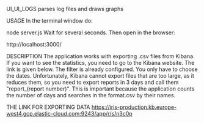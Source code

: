 UI_UI_LOGS
parses log files and draws graphs


USAGE
In the terminal window do:

node server.js
Wait for several seconds. Then open in the browser:

http://localhost:3000/


DESCRIPTION
The application works with exporting .csv files from Kibana. If you want to see the statistics, you need to go to the Kibana website. The link is given below. The filter is already configured. You only have to choose the dates. Unfortunately, Kibana cannot export files that are too large, as it reduces them, so you need to export reports in 3 days and call them "report_(report number)". This is important because the application counts the number of days and searches in the format.csv by their names.

THE LINK FOR EXPORTING DATA
https://iris-production.kb.europe-west4.gcp.elastic-cloud.com:9243/app/r/s/n3c0p

